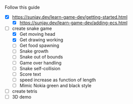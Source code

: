 Follow this guide
- [x] https://sunjay.dev/learn-game-dev/getting-started.html
	- [x] https://sunjay.dev/learn-game-dev/adding-ecs.html
- [ ] create snake game
	- [x] Get moving head
	- [x] Get drawing working
	- [ ] Get food spawning
	- [ ] Snake growth
	- [ ] Snake out of bounds
	- [ ] Game over handling
	- [ ] Snake self-collision
	- [ ] Score text
	- [ ] speed increase as function of length
	- [ ] Mimic Nokia green and black style
- [ ] create tetris
- [ ] 3D demo